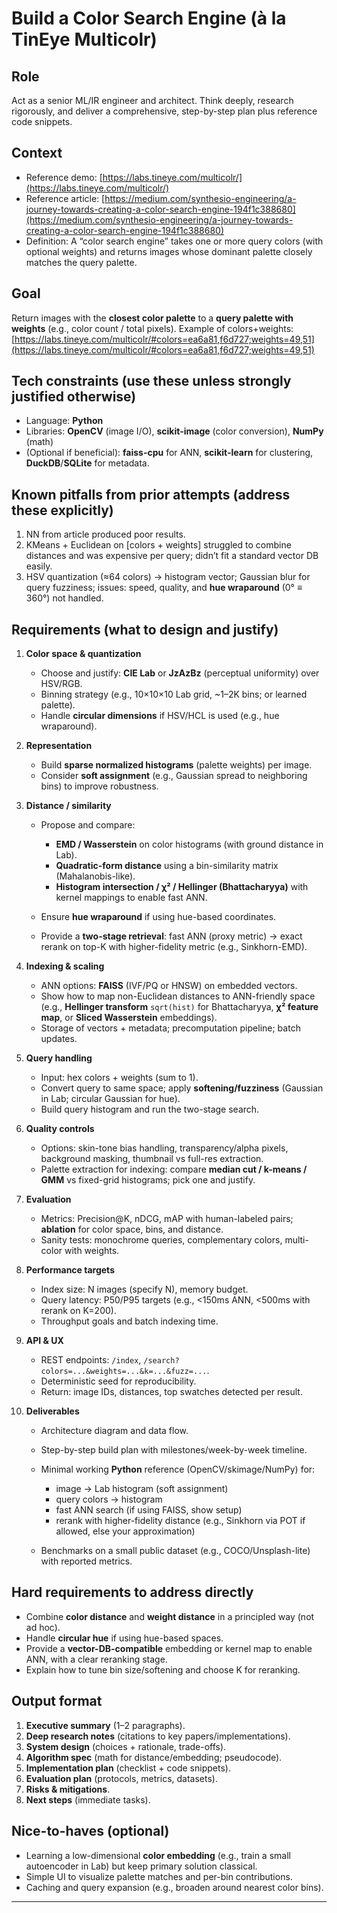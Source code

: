 # Build a Color Search Engine (à la TinEye Multicolr)

## Role

Act as a senior ML/IR engineer and architect. Think deeply, research rigorously, and deliver a comprehensive, step-by-step plan plus reference code snippets.

## Context

* Reference demo: [https://labs.tineye.com/multicolr/](https://labs.tineye.com/multicolr/)
* Reference article: [https://medium.com/synthesio-engineering/a-journey-towards-creating-a-color-search-engine-194f1c388680](https://medium.com/synthesio-engineering/a-journey-towards-creating-a-color-search-engine-194f1c388680)
* Definition: A “color search engine” takes one or more query colors (with optional weights) and returns images whose dominant palette closely matches the query palette.

## Goal

Return images with the **closest color palette** to a **query palette with weights** (e.g., color count / total pixels). Example of colors+weights: [https://labs.tineye.com/multicolr/#colors=ea6a81,f6d727;weights=49,51](https://labs.tineye.com/multicolr/#colors=ea6a81,f6d727;weights=49,51)

## Tech constraints (use these unless strongly justified otherwise)

* Language: **Python**
* Libraries: **OpenCV** (image I/O), **scikit-image** (color conversion), **NumPy** (math)
* (Optional if beneficial): **faiss-cpu** for ANN, **scikit-learn** for clustering, **DuckDB**/**SQLite** for metadata.

## Known pitfalls from prior attempts (address these explicitly)

1. NN from article produced poor results.
2. KMeans + Euclidean on \[colors + weights] struggled to combine distances and was expensive per query; didn’t fit a standard vector DB easily.
3. HSV quantization (≈64 colors) → histogram vector; Gaussian blur for query fuzziness; issues: speed, quality, and **hue wraparound** (0° ≡ 360°) not handled.

## Requirements (what to design and justify)

1. **Color space & quantization**

   * Choose and justify: **CIE Lab** or **JzAzBz** (perceptual uniformity) over HSV/RGB.
   * Binning strategy (e.g., 10×10×10 Lab grid, \~1–2K bins; or learned palette).
   * Handle **circular dimensions** if HSV/HCL is used (e.g., hue wraparound).
2. **Representation**

   * Build **sparse normalized histograms** (palette weights) per image.
   * Consider **soft assignment** (e.g., Gaussian spread to neighboring bins) to improve robustness.
3. **Distance / similarity**

   * Propose and compare:

     * **EMD / Wasserstein** on color histograms (with ground distance in Lab).
     * **Quadratic-form distance** using a bin-similarity matrix (Mahalanobis-like).
     * **Histogram intersection / χ² / Hellinger (Bhattacharyya)** with kernel mappings to enable fast ANN.
   * Ensure **hue wraparound** if using hue-based coordinates.
   * Provide a **two-stage retrieval**: fast ANN (proxy metric) → exact rerank on top-K with higher-fidelity metric (e.g., Sinkhorn-EMD).
4. **Indexing & scaling**

   * ANN options: **FAISS** (IVF/PQ or HNSW) on embedded vectors.
   * Show how to map non-Euclidean distances to ANN-friendly space (e.g., **Hellinger transform** `sqrt(hist)` for Bhattacharyya, **χ² feature map**, or **Sliced Wasserstein** embeddings).
   * Storage of vectors + metadata; precomputation pipeline; batch updates.
5. **Query handling**

   * Input: hex colors + weights (sum to 1).
   * Convert query to same space; apply **softening/fuzziness** (Gaussian in Lab; circular Gaussian for hue).
   * Build query histogram and run the two-stage search.
6. **Quality controls**

   * Options: skin-tone bias handling, transparency/alpha pixels, background masking, thumbnail vs full-res extraction.
   * Palette extraction for indexing: compare **median cut / k-means / GMM** vs fixed-grid histograms; pick one and justify.
7. **Evaluation**

   * Metrics: Precision\@K, nDCG, mAP with human-labeled pairs; **ablation** for color space, bins, and distance.
   * Sanity tests: monochrome queries, complementary colors, multi-color with weights.
8. **Performance targets**

   * Index size: N images (specify N), memory budget.
   * Query latency: P50/P95 targets (e.g., <150ms ANN, <500ms with rerank on K=200).
   * Throughput goals and batch indexing time.
9. **API & UX**

   * REST endpoints: `/index`, `/search?colors=...&weights=...&k=...&fuzz=...`.
   * Deterministic seed for reproducibility.
   * Return: image IDs, distances, top swatches detected per result.
10. **Deliverables**

    * Architecture diagram and data flow.
    * Step-by-step build plan with milestones/week-by-week timeline.
    * Minimal working **Python** reference (OpenCV/skimage/NumPy) for:

      * image → Lab histogram (soft assignment)
      * query colors → histogram
      * fast ANN search (if using FAISS, show setup)
      * rerank with higher-fidelity distance (e.g., Sinkhorn via POT if allowed, else your approximation)
    * Benchmarks on a small public dataset (e.g., COCO/Unsplash-lite) with reported metrics.

## Hard requirements to address directly

* Combine **color distance** and **weight distance** in a principled way (not ad hoc).
* Handle **circular hue** if using hue-based spaces.
* Provide a **vector-DB-compatible** embedding or kernel map to enable ANN, with a clear reranking stage.
* Explain how to tune bin size/softening and choose K for reranking.

## Output format

1. **Executive summary** (1–2 paragraphs).
2. **Deep research notes** (citations to key papers/implementations).
3. **System design** (choices + rationale, trade-offs).
4. **Algorithm spec** (math for distance/embedding; pseudocode).
5. **Implementation plan** (checklist + code snippets).
6. **Evaluation plan** (protocols, metrics, datasets).
7. **Risks & mitigations**.
8. **Next steps** (immediate tasks).

## Nice-to-haves (optional)

* Learning a low-dimensional **color embedding** (e.g., train a small autoencoder in Lab) but keep primary solution classical.
* Simple UI to visualize palette matches and per-bin contributions.
* Caching and query expansion (e.g., broaden around nearest color bins).

---
